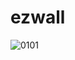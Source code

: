 # ezwall
![0101](https://user-images.githubusercontent.com/93509941/139631836-1a953167-88e1-4696-b369-8842f6086945.jpg)
